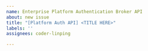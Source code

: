 ```yaml
---
name: Enterprise Platform Authentication Broker API
about: new issue
title: "[Platform Auth API] <TITLE HERE>"
labels: ''
assignees: coder-linping

---
```


